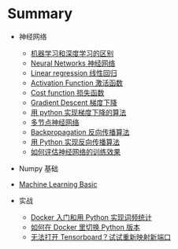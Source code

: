 # Summary

* 神经网络
	* [机器学习和深度学习的区别](NeuroNetwork/1-ML_DL_Basic.md)
	* [Neural Networks 神经网络](NeuroNetwork/2-ConceptOfNeuralNetwork.md)
	* [Linear regression 线性回归](NeuroNetwork/3-LinearRegression.md)
	* [Activation Function 激活函数](NeuroNetwork/4-ActivationFunctions.md)
	* [Cost function 损失函数](NeuroNetwork/5-CostFunction.md)
	* [Gradient Descent 梯度下降 ](NeuroNetwork/6-GradientDescent.md)
	* [用 python 实现梯度下降的算法](NeuroNetwork/7-GD_in_Python.md)
	* [多节点神经网络](NeuroNetwork/8-Multilayer_perceptrons.md)
	* [Backpropagation 反向传播算法](NeuroNetwork/9-Backpropagation.md)
	* [用 Python 实现反向传播算法](NeuroNetwork/10-BP_in_python.md)
	* [如何评估神经网络的训练效果](NeuroNetwork/11-ModelEvaluation.md)

* Numpy 基础

* [Machine Learning Basic](MachineLearningBasic.md)
* 实战
	* [Docker 入门和用 Python 实现词频统计](Practice/170303DL1-Docker_WordFrequency.md)
	* [如何在 Docker 里切换 Python 版本](Practice/171021DL3-How2UsePy3InDocker.md)
	* [无法打开 Tensorboard？试试重新映射新端口](Practice/171103DL4-ProblemWithTensorboard.md)
